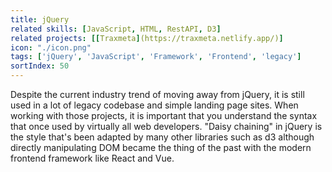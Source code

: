 ```yaml
---
title: jQuery
related skills: [JavaScript, HTML, RestAPI, D3]
related projects: [[Traxmeta](https://traxmeta.netlify.app/)]
icon: "./icon.png"
tags: ['jQuery', 'JavaScript', 'Framework', 'Frontend', 'legacy']
sortIndex: 50
---
```


Despite the current industry trend of moving away from jQuery, it is still used in a lot of legacy codebase and simple landing page sites. When working with those projects, it is important that you understand the syntax that once used by virtually all web developers. "Daisy chaining" in jQuery is the style that's been adapted by many other libraries such as d3 although directly manipulating DOM became the thing of the past with the modern frontend framework like React and Vue.
